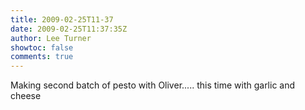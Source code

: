 ```yaml
---
title: 2009-02-25T11-37
date: 2009-02-25T11:37:35Z
author: Lee Turner
showtoc: false
comments: true
---
```


Making second batch of pesto with Oliver..... this time with garlic and cheese

